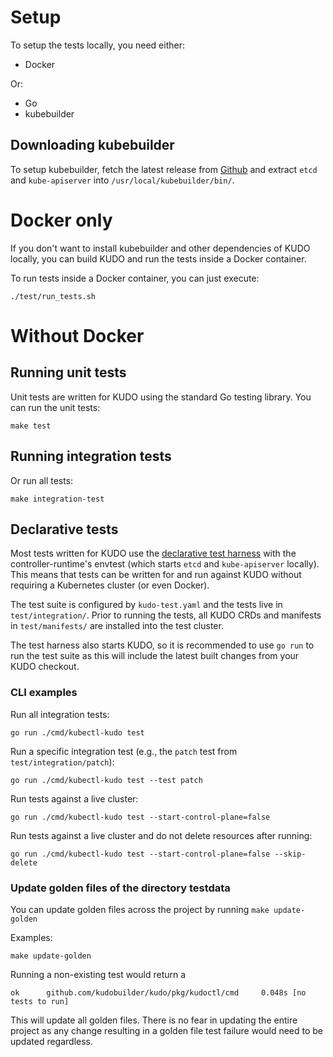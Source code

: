 # Setup

To setup the tests locally, you need either:

* Docker

Or:

* Go
* kubebuilder

## Downloading kubebuilder

To setup kubebuilder, fetch the latest release from [Github](https://github.com/kubernetes-sigs/kubebuilder/releases) and extract `etcd` and `kube-apiserver` into `/usr/local/kubebuilder/bin/`.

# Docker only

If you don't want to install kubebuilder and other dependencies of KUDO locally, you can build KUDO and run the tests inside a Docker container.

To run tests inside a Docker container, you can just execute:

`./test/run_tests.sh`


# Without Docker

## Running unit tests

Unit tests are written for KUDO using the standard Go testing library. You can run the unit tests:

```
make test
```

## Running integration tests

Or run all tests:

```
make integration-test
```

## Declarative tests

Most tests written for KUDO use the [declarative test harness](https://kudo.dev/docs/testing) with the controller-runtime's envtest (which starts `etcd` and `kube-apiserver` locally). This means that tests can be written for and run against KUDO without requiring a Kubernetes cluster (or even Docker).

The test suite is configured by `kudo-test.yaml` and the tests live in `test/integration/`. Prior to running the tests, all KUDO CRDs and manifests in `test/manifests/` are installed into the test cluster.

The test harness also starts KUDO, so it is recommended to use `go run` to run the test suite as this will include the latest built changes from your KUDO checkout.

### CLI examples

Run all integration tests:

```
go run ./cmd/kubectl-kudo test
```

Run a specific integration test (e.g., the `patch` test from `test/integration/patch`):

```
go run ./cmd/kubectl-kudo test --test patch
```

Run tests against a live cluster:

```
go run ./cmd/kubectl-kudo test --start-control-plane=false
```

Run tests against a live cluster and do not delete resources after running:

```
go run ./cmd/kubectl-kudo test --start-control-plane=false --skip-delete
```
### Update golden files of the directory testdata

You can update golden files across the project by running `make update-golden`

Examples:
```
make update-golden
```

Running a non-existing test would return a
```
ok      github.com/kudobuilder/kudo/pkg/kudoctl/cmd     0.048s [no tests to run]
```

This will update all golden files.   There is no fear in updating the entire project as any change resulting in a golden file test failure would need to be updated regardless.
